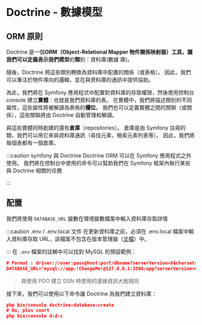 # Doctrine - 數據模型

## ORM 原則

Doctrine 是一個**ORM（Object-Relational Mapper 物件關係映射器）**工具，讓我們可以定義表示我們**模型**的**類**別：資料庫(數據
庫)。

隨後，Doctrine 將這些類別轉換為資料庫中配置的關係（或表格）。 因此，我們可以專注於物件導向的邏輯，並在與資料庫的通訊中提供協助。

為此，我們將在 Symfony 應用程式中配置對資料庫的存取權限，然後使用控制台 console 建立**實體**：也就是我們資料庫的表。 在實體中，我們將描述類別的不同屬性，這些屬性將被解讀為表格的**欄位**。 我們也可以定義實體之間的關聯（或關係），這些關聯將由 Doctrine 自動管理和解讀。

與這些實體同時創建的還有**倉庫**（repositories）。 倉庫是由 Symfony 註冊的類，我們可以用它來與資料庫通訊（尋找元素，檢索元素列表等）。 因此，我們將每個表都有一個倉庫。

:::caution symfony 與 Doctrine
Doctrine ORM 可以在 Symfony 應用程式之外使用。 我們將在控制台中使用的命令可以幫助我們在 Symfony 框架內執行某些與 Doctrine 相關的任務

:::

## 配置

我們將使用 `DATABASE_URL` 變數在環境變數檔案中輸入資料庫存取詳情

:::caution .env / .env.local 文件
在更新資料庫之前，必須在 .env.local 檔案中輸入資料庫存取 URL，該檔案不包含在版本管理器（[文檔](https://symfony.com/doc/5.4/doctrine.html#configuring-the-database)）中。

:::
在 `.env` 檔案的註解中可以找到 MySQL 的預設範例：

```json
# Format : driver://user:pass@host:port/dbname?serverVersion=X&charset=utf8mb4
DATABASE_URL="mysql://app:!ChangeMe!@127.0.0.1:3306/app?serverVersion=8&charset=utf8mb4"

```

> 與使用 PDO 建立 DSN 時使用的連線資訊大致相同

接下來，我們可以使用以下命令讓 Doctrine 為我們建立資料庫：

```json
php bin/console doctrine:database:create
# Ou, plus court
php bin/console d:d:c

```
